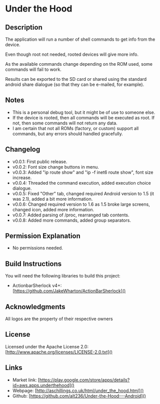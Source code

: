 Under the Hood
========================
Description
-----------
The application will run a number of shell commands to get info from the device.

Even though root not needed, rooted devices will give more info.

As the available commands change depending on the ROM used, some commands will fail to work.

Results can be exported to the SD card or shared using the standard android share dialogue (so that they can be e-mailed, for example).

Notes
----------
* This is a personal debug tool, but it might be of use to someone else.
* If the device is rooted, then all commands will be executed as root. If not, then some commands will not return any data.
* I am certain that not all ROMs (factory, or custom) support all commands, but any errors should handled gracefully.

Changelog
-----------
* v0.0.1: First public release.
* v0.0.2: Font size change buttons in menu.
* v0.0.3: Added "ip route show" and "ip -f inet6 route show", font size increase.
* v0.0.4: Threaded the command execution, added execution choice dialogue.
* v0.0.5: Fixed "Other" tab, changed required Android version to 1.5 (it was 2.1), added a bit more information.
* v0.0.6: Changed required version to 1.6 as 1.5 broke large screens, changed icon, added more information.
* v0.0.7: Added parsing of /proc, rearranged tab contents.
* v0.0.8: Added more commands, added group separators.

Permission Explanation
-----------
* No permissions needed.

Build Instructions
--------------
You will need the following libraries to build this project:
* ActionbarSherlock v4+: [https://github.com/JakeWharton/ActionBarSherlock]()

Acknowledgments
-----------
All logos are the property of their respective owners

License
-----------
Licensed under the Apache License 2.0: [http://www.apache.org/licenses/LICENSE-2.0.txt]()
	
Links
-----------
* Market link: [https://play.google.com/store/apps/details?id=aws.apps.underthehood]()
* Webpage: [http://aschillings.co.uk/html/under_the_hood.html]()
* Github: [https://github.com/alt236/Under-the-Hood---Android]()